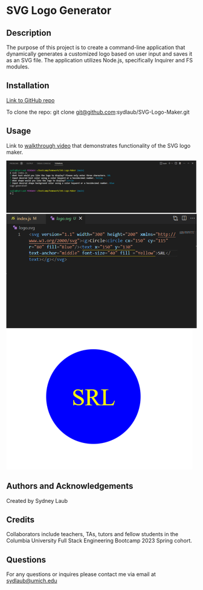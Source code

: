 # SVG Logo Generator

## Description
The purpose of this project is to create a command-line application that dynamically generates a customized logo based on user input and saves it as an SVG file. The application utilizes Node.js, specifically Inquirer and FS modules. 

## Installation
[Link to GitHub repo](https://github.com/sydlaub/SVG-Logo-Maker)

To clone the repo:
git clone git@github.com:sydlaub/SVG-Logo-Maker.git

## Usage
Link to [walkthrough video]() that demonstrates functionality of the SVG logo maker.

![Inquirer function example](/examples/images/Inquirer-code-example.png)
![Generated logo code](/examples/images/generated-logo-code.png)
![Generated logo example](/examples/images/SRL-Logo-Example.png)

## Authors and Acknowledgements
Created by Sydney Laub

## Credits
Collaborators include teachers, TAs, tutors and fellow students in the Columbia University Full Stack Engineering Bootcamp 2023 Spring cohort. 

## Questions
For any questions or inquires please contact me via email at sydlaub@umich.edu